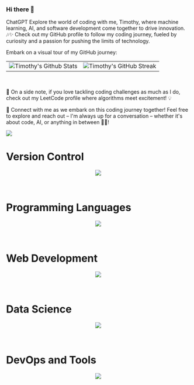 ### Hi there 👋


ChatGPT
Explore the world of coding with me, Timothy, where machine learning, AI, and software development come together to drive innovation. 🎶✨ Check out my GitHub profile to follow my coding journey, fueled by curiosity and a passion for pushing the limits of technology.

Embark on a visual tour of my GitHub journey:

<table>
  <tr>
    <td><img src="https://github-readme-stats.vercel.app/api?username=timothy-geiger&show_icons=true&theme=tokyonight&hide_border=true&rank_icon=github" alt="Timothy's Github Stats" align="center" valign="middle"></td>
    <td><img src="https://github-readme-streak-stats.herokuapp.com/?user=timothy-geiger&theme=tokyonight&hide_border=true" align="center" valign="middle" alt="Timothy's GitHub Streak"></td>
  </tr>
</table>


<br>


🌟 On a side note, if you love tackling coding challenges as much as I do, check out my LeetCode profile where algorithms meet excitement! 💡


🌟 Connect with me as we embark on this coding journey together! Feel free to explore and reach out – I'm always up for a conversation – whether it's about code, AI, or anything in between 🚀✨!  


<div>
    <img src="https://github-readme-stats.vercel.app/api/top-langs/?username=timothy-geiger&langs_count=8&theme=tokyonight&layout=normal&hide_border=true" align="center"/>
</div>

# Version Control

<p align="center">
  <a href="https://skillicons.dev">
    <img src="https://skillicons.dev/icons?i=git,github,gitlab" />
  </a>
</p>

<br>

# Programming Languages

<p align="center">
  <a href="https://skillicons.dev">
    <img src="https://skillicons.dev/icons?i=cpp,clojure,java,js,py" />
  </a>
</p>

<br>

# Web Development

<p align="center">
  <a href="https://skillicons.dev">
    <img src="https://skillicons.dev/icons?i=html,css,jquery,nodejs,react,angular,postman" />
  </a>
</p>

<br>

# Data Science

<p align="center">
  <a href="https://skillicons.dev">
    <img src="https://skillicons.dev/icons?i=anaconda,sklearn,pytorch" />
  </a>
</p>

<br>

# DevOps and Tools

<p align="center">
  <a href="https://skillicons.dev">
    <img src="https://skillicons.dev/icons?i=bash,cmake,docker,kubernetes,latex,linux,mongodb,redis,nginx,neovim,vscode,idea,blender" />
  </a>
</p>